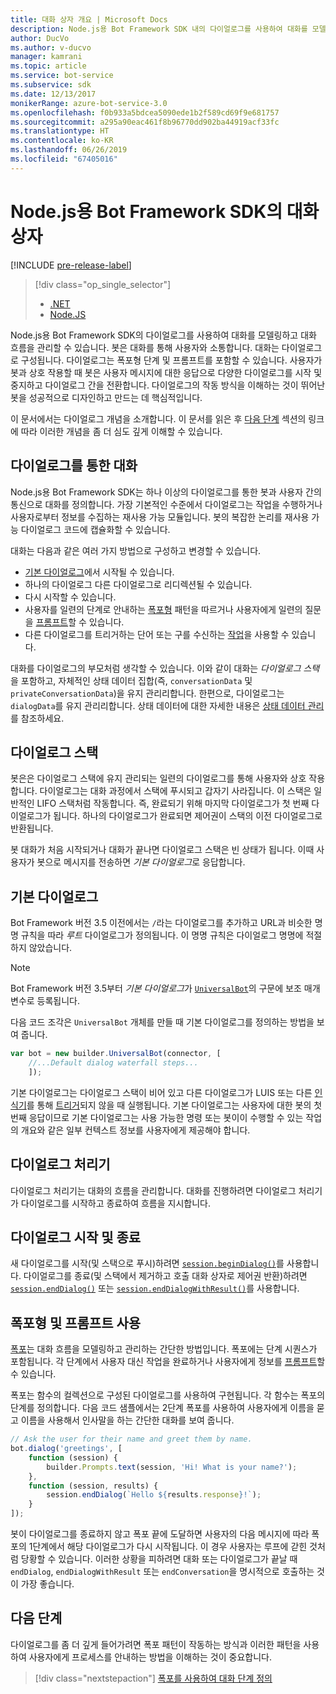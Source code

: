 ```yaml
---
title: 대화 상자 개요 | Microsoft Docs
description: Node.js용 Bot Framework SDK 내의 다이얼로그를 사용하여 대화를 모델링하고 대화 흐름을 관리하는 방법에 대해 알아봅니다.
author: DucVo
ms.author: v-ducvo
manager: kamrani
ms.topic: article
ms.service: bot-service
ms.subservice: sdk
ms.date: 12/13/2017
monikerRange: azure-bot-service-3.0
ms.openlocfilehash: f0b933a5bdcea5090ede1b2f589cd69f9e681757
ms.sourcegitcommit: a295a90eac461f8b96770dd902ba44919acf33fc
ms.translationtype: HT
ms.contentlocale: ko-KR
ms.lasthandoff: 06/26/2019
ms.locfileid: "67405016"
---
```

# <a name="dialogs-in-the-bot-framework-sdk-for-nodejs"></a>Node.js용 Bot Framework SDK의 대화 상자

[!INCLUDE [pre-release-label](../includes/pre-release-label-v3.md)]

> [!div class="op_single_selector"]
> - [.NET](../dotnet/bot-builder-dotnet-dialogs.md)
> - [Node.JS](../nodejs/bot-builder-nodejs-dialog-overview.md)

Node.js용 Bot Framework SDK의 다이얼로그를 사용하여 대화를 모델링하고 대화 흐름을 관리할 수 있습니다. 봇은 대화를 통해 사용자와 소통합니다. 대화는 다이얼로그로 구성됩니다. 다이얼로그는 폭포형 단계 및 프롬프트를 포함할 수 있습니다. 사용자가 봇과 상호 작용할 때 봇은 사용자 메시지에 대한 응답으로 다양한 다이얼로그를 시작 및 중지하고 다이얼로그 간을 전환합니다. 다이얼로그의 작동 방식을 이해하는 것이 뛰어난 봇을 성공적으로 디자인하고 만드는 데 핵심적입니다. 

이 문서에서는 다이얼로그 개념을 소개합니다. 이 문서를 읽은 후 [다음 단계](#next-steps) 섹션의 링크에 따라 이러한 개념을 좀 더 심도 깊게 이해할 수 있습니다.

## <a name="conversations-through-dialogs"></a>다이얼로그를 통한 대화

Node.js용 Bot Framework SDK는 하나 이상의 다이얼로그를 통한 봇과 사용자 간의 통신으로 대화를 정의합니다. 가장 기본적인 수준에서 다이얼로그는 작업을 수행하거나 사용자로부터 정보를 수집하는 재사용 가능 모듈입니다. 봇의 복잡한 논리를 재사용 가능 다이얼로그 코드에 캡슐화할 수 있습니다.

대화는 다음과 같은 여러 가지 방법으로 구성하고 변경할 수 있습니다.

- [기본 다이얼로그](#default-dialog)에서 시작될 수 있습니다.
- 하나의 다이얼로그 다른 다이얼로그로 리디렉션될 수 있습니다.
- 다시 시작할 수 있습니다.
- 사용자를 일련의 단계로 안내하는 [폭포형](bot-builder-nodejs-dialog-waterfall.md) 패턴을 따르거나 사용자에게 일련의 질문을 [프롬프트](bot-builder-nodejs-dialog-prompt.md)할 수 있습니다.
- 다른 다이얼로그를 트리거하는 단어 또는 구를 수신하는 [작업](bot-builder-nodejs-dialog-actions.md)을 사용할 수 있습니다. 

대화를 다이얼로그의 부모처럼 생각할 수 있습니다. 이와 같이 대화는 *다이얼로그 스택*을 포함하고, 자체적인 상태 데이터 집합(즉, `conversationData` 및 `privateConversationData`)을 유지 관리리합니다. 한편으로, 다이얼로그는 `dialogData`를 유지 관리리합니다. 상태 데이터에 대한 자세한 내용은 [상태 데이터 관리](bot-builder-nodejs-state.md)를 참조하세요.

## <a name="dialog-stack"></a>다이얼로그 스택

봇은은 다이얼로그 스택에 유지 관리되는 일련의 다이얼로그를 통해 사용자와 상호 작용합니다. 다이얼로그는 대화 과정에서 스택에 푸시되고 갑자기 사라집니다. 이 스택은 일반적인 LIFO 스택처럼 작동합니다. 즉, 완료되기 위해 마지막 다이얼로그가 첫 번째 다이얼로그가 됩니다. 하나의 다이얼로그가 완료되면 제어권이 스택의 이전 다이얼로그로 반환됩니다.

봇 대화가 처음 시작되거나 대화가 끝나면 다이얼로그 스택은 빈 상태가 됩니다. 이때 사용자가 봇으로 메시지를 전송하면 *기본 다이얼로그*로 응답합니다.

## <a name="default-dialog"></a>기본 다이얼로그

Bot Framework 버전 3.5 이전에서는 `/`라는 다이얼로그를 추가하고 URL과 비슷한 명명 규칙을 따라 *루트* 다이얼로그가 정의됩니다. 이 명명 규칙은 다이얼로그 명명에 적절하지 않았습니다. 

> [!NOTE]
> Bot Framework 버전 3.5부터 *기본 다이얼로그*가 [`UniversalBot`](https://docs.botframework.com/node/builder/chat-reference/classes/_botbuilder_d_.universalbot.html#constructor)의 구문에 보조 매개 변수로 등록됩니다.  

다음 코드 조각은 `UniversalBot` 개체를 만들 때 기본 다이얼로그를 정의하는 방법을 보여 줍니다.

```javascript
var bot = new builder.UniversalBot(connector, [
    //...Default dialog waterfall steps...
    ]);
```

기본 다이얼로그는 다이얼로그 스택이 비어 있고 다른 다이얼로그가 LUIS 또는 다른 [인식기](bot-builder-nodejs-recognize-intent-messages.md)를 통해 [트리거](bot-builder-nodejs-dialog-actions.md)되지 않을 때 실행됩니다. 기본 다이얼로그는 사용자에 대한 봇의 첫 번째 응답이므로 기본 다이얼로그는 사용 가능한 명령 또는 봇이이 수행할 수 있는 작업의 개요와 같은 일부 컨텍스트 정보를 사용자에게 제공해야 합니다.

## <a name="dialog-handlers"></a>다이얼로그 처리기

다이얼로그 처리기는 대화의 흐름을 관리합니다. 대화를 진행하려면 다이얼로그 처리기가 다이얼로그를 시작하고 종료하여 흐름을 지시합니다. 

## <a name="starting-and-ending-dialogs"></a>다이얼로그 시작 및 종료

새 다이얼로그를 시작(및 스택으로 푸시)하려면 [`session.beginDialog()`](http://docs.botframework.com/node/builder/chat-reference/classes/_botbuilder_d_.session#begindialog)를 사용합니다. 다이얼로그를 종료(및 스택에서 제거하고 호출 대화 상자로 제어권 반환)하려면 [`session.endDialog()`](http://docs.botframework.com/node/builder/chat-reference/classes/_botbuilder_d_.session#enddialog) 또는 [`session.endDialogWithResult()`](http://docs.botframework.com/node/builder/chat-reference/classes/_botbuilder_d_.session#enddialogwithresult)를 사용합니다. 

## <a name="using-waterfalls-and-prompts"></a>폭포형 및 프롬프트 사용

[폭포](bot-builder-nodejs-dialog-waterfall.md)는 대화 흐름을 모델링하고 관리하는 간단한 방법입니다. 폭포에는 단계 시퀀스가 포함됩니다. 각 단계에서 사용자 대신 작업을 완료하거나 사용자에게 정보를 [프롬프트](bot-builder-nodejs-dialog-prompt.md)할 수 있습니다.

폭포는 함수의 컬렉션으로 구성된 다이얼로그를 사용하여 구현됩니다. 각 함수는 폭포의 단계를 정의합니다. 다음 코드 샘플에서는 2단계 폭포를 사용하여 사용자에게 이름을 묻고 이름을 사용해서 인사말을 하는 간단한 대화를 보여 줍니다.

```javascript
// Ask the user for their name and greet them by name.
bot.dialog('greetings', [
    function (session) {
        builder.Prompts.text(session, 'Hi! What is your name?');
    },
    function (session, results) {
        session.endDialog(`Hello ${results.response}!`);
    }
]);
```

봇이 다이얼로그를 종료하지 않고 폭포 끝에 도달하면 사용자의 다음 메시지에 따라 폭포의 1단계에서 해당 다이얼로그가 다시 시작됩니다. 이 경우 사용자는 루프에 갇힌 것처럼 당황할 수 있습니다. 이러한 상황을 피하려면 대화 또는 다이얼로그가 끝날 때 `endDialog`, `endDialogWithResult` 또는 `endConversation`을 명시적으로 호출하는 것이 가장 좋습니다.

## <a name="next-steps"></a>다음 단계

다이얼로그를 좀 더 깊게 들어가려면 폭포 패턴이 작동하는 방식과 이러한 패턴을 사용하여 사용자에게 프로세스를 안내하는 방법을 이해하는 것이 중요합니다.

> [!div class="nextstepaction"]
> [폭포를 사용하여 대화 단계 정의](bot-builder-nodejs-dialog-waterfall.md)
